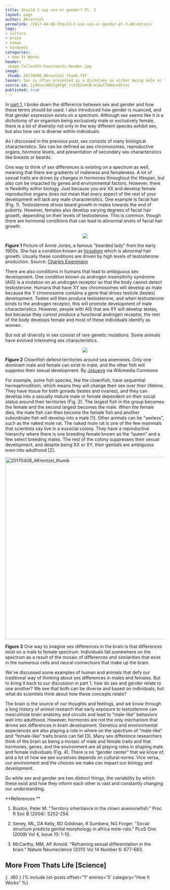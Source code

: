 ```yaml
---
title: Should I say sex or gender? Pt. 2
layout: page
author: AKrentzel
permalink: /2017-04-06-Should-I-use-sex-or-gender-pt-2-AKrentzel/
tags:
- culture
- brain
- human
- hormones
categories:
 - How It Works
header:
 image_fullwidth:howitworks-header.jpg
image:
 thumb: 20170406_AKrentzel_thumb.TIF
teaser: Sex is often presented as a dichotomy as either being male or female, but there is beautiful diversity in how sex presents itself across the animal kingdom.
source-id: 1j06oucAR0JgATgD_rvVZ62vHfB-biAwlT6NdzxOtioc
published: true
---
```

In [part 1](http://thatslifesci.com.s3-website-us-east-1.amazonaws.com/2017-04-03-Should-I-use-sex-or-gender-pt-1-AKrentzel/), I broke down the difference between sex and gender and how these terms should be used. I also introduced how gender is nuanced, and that gender expression exists on a spectrum. Although sex seems like it is a dichotomy of an organism being exclusively male or exclusively female, there is a lot of diversity not only in the way different species exhibit sex, but also how sex is diverse within individuals. 

As I discussed in the previous post, sex consists of many biological characteristics. Sex can be defined as sex chromosomes, reproductive organs, hormone levels, and presentation of secondary sex characteristics like breasts or beards. 

One way to think of sex differences is existing on a spectrum as well, meaning that there are gradients of maleness and femaleness. A lot of sexual traits are driven by changes in hormones throughout the lifespan, but also can be impacted by genes and environmental factors. However, there is flexibility within biology. Just because you are XX and develop female reproductive organs does not mean that every aspect of the rest of your development will lack any male characteristics. One example is facial hair (Fig. 1). Testosterone drives beard growth in males towards the end of puberty. However, females also develop varying degrees of facial hair growth, depending on their levels of testosterone. This is common, though there are hormonal conditions that can lead to abnormal levels of facial hair growth.

<div style="text-align:center"><img src ="https://upload.wikimedia.org/wikipedia/commons/1/1a/Jones%2C_Annie.jpg"/></div>

**Figure 1** Picture of Annie Jones, a famous "bearded lady" from the early 1900s. She has a condition known as [hirsutism](https://en.wikipedia.org/wiki/Hirsutism) which is abnormal hair growth. Usually these conditions are driven by high levels of testosterone production. Source: [Charles Eisenmann](https://en.wikipedia.org/wiki/Hirsutism#/media/File:Jones,_Annie.jpg) 

There are also conditions in humans that lead to ambiguous sex development. One condition known as androgen insensitivity syndrome (AIS) is a mutation on an androgen receptor so that the body cannot detect testosterone. Humans that have XY sex chromosomes will develop as male because the Y chromosome contains a gene that drives testicle (testes) development. Testes will then produce testosterone, and when testosterone binds to the androgen receptor, this will promote development of male characteristics. However, people with AIS that are XY will develop testes, but because they cannot produce a functional androgen receptor, the rest of the body develops female and most of these individuals identify as women.

But not all diversity in sex consist of rare genetic mutations. Some animals have evolved interesting sex characteristics.

<div style="text-align:center"><img src ="https://upload.wikimedia.org/wikipedia/commons/6/6d/A._ocellaris_y_C._jardinei.jpg"/></div>

**Figure 2** Clownfish defend territories around sea anemones. Only one dominant male and female can exist to mate, and the other fish will suppress their sexual development. By [Josuevg](https://upload.wikimedia.org/wikipedia/commons/6/6d/A._ocellaris_y_C._jardinei.jpg) via Wikimedia Commons

For example, some fish species, like the clownfish, have sequential hermaphroditism, which means they will change their sex over their lifetime. They have tissue for both gonads (testes and ovaries), and they can develop into a sexually mature male or female dependent on their social status around their territories (Fig. 2). The largest fish in the group becomes the female and the second largest becomes the male. When the female dies, the male fish can then become the female fish and another subordinate fish will develop into a male [1]. Other animals can be "sexless", such as the naked mole rat. The naked mole rat is one of the few mammals that scientists say live in a eusocial colony. They have a reproductive hierarchy where there is one breeding female known as the “queen” and a few select breeding males. The rest of the colony suppresses their sexual development, and despite being XX or XY, their genitals are ambiguous even into adulthood [2]. 

<a data-flickr-embed="true"  href="https://www.flickr.com/photos/139839751@N06/33682782522/in/dateposted-friend/" title="20170406_AKrentzel_thumb"><img src="https://c1.staticflickr.com/3/2924/33682782522_1b16113b03_b.jpg" width="1024" height="576" alt="20170406_AKrentzel_thumb"></a><script async src="//embedr.flickr.com/assets/client-code.js" charset="utf-8"></script>

**Figure 3** One way to imagine sex differences in the brain is that differences exist on a male to female spectrum. Individuals fall somewhere on the spectrum as a result of the mosaic of differences and similarities that exist in the numerous cells and neural connections that make up the brain.

We've discussed some examples of human and animals that defy our traditional way of thinking about sex differences in males and females. But to bring it back to our discussion in part 1, how do sex and gender relate to one another? We see that both can be diverse and based on individuals, but what do scientists think about how these concepts relate?

The brain is the source of our thoughts and feelings, and we know through a long history of animal research that early exposure to testosterone can masculinize brain anatomy and circuits and lead to "male-like" behaviors well into adulthood. However, hormones are not the only mechanism that drives sex differences in brain development. Genetics and environmental experiences are also playing a role in where on the spectrum of “male-like” and “female-like” traits brains can fall [3]. Many sex difference researchers think of the brain as being a mosaic of male and female traits and that hormones, genes, and the environment are all playing roles in shaping male and female individuals (Fig. 4). There is no “gender center” that we know of, and a lot of how we see ourselves depends on cultural norms. Vice versa, our environment and the choices we make can impact our biology and development.

So while sex and gender are two distinct things, the variability by which these exist and how they inform each other is vast and constantly changing our understanding.  

**References **

1) Buston, Peter M. "Territory inheritance in the clown anemonefish." Proc R Soc B (2004): S252-254.

2) Seney, ML, DA Kelly, BD Goldman, R Sumbera, NG Forger. "Social structure predicts genital morphology in africa mole-rats." PLoS One (2009) Vol 4, Issue 10: 1-10. 

3) McCarthy, MM, AP Arnold. "Reframing sexual differentiation in the brain." Nature Neuroscience (2011) Vol 14 Number 6: 677-683. 

## More From Thats Life [Science]
{: .t60 }
{% include list-posts offset="1" entries='5' category="How It Works" %}

